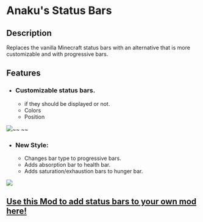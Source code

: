 # Anaku's Status Bars

## Description

Replaces the vanilla Minecraft status bars with an alternative that is more customizable and with progressive bars.

## Features

* ### Customizable status bars.
  * if they should be displayed or not.
  * Colors
  * Position

![](https://i.imgur.com/sd6cJ3X.png)~~
~~
* ### New Style:
  * Changes bar type to progressive bars.
  * Adds absorption bar to health bar.
  * Adds saturation/exhaustion bars to hunger bar.

![](https://i.imgur.com/TtitsHT.png)

## [Use this Mod to add status bars to your own mod here!](https://github.com/LordAnaku/Anakus_Status_Bars/wiki)
